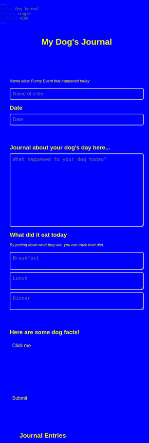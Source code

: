 ```yaml
---
title: Dog Journal
layout: single
classes: wide
---
```

<html>

<html>
  <head>
    <title>Dog Journal</title>
    <style>
      html, body, input, textarea, select, button {  
      color: yellow !important;
      background-color: blue !important;
    }
      /* Add some basic styles */
      body {
        font-family: Arial, sans-serif;
        margin: 0;
        padding: 0;
      }

      h1 {
        text-align: center;
        font-size: 2rem;
        margin-top: 1rem;
      }

      section {
        margin-top: 2rem;
        padding: 1rem;
      }

      label {
        display: block;
        margin-top: 1rem;
      }

      input,
      textarea {
        padding: 0.5rem;
        margin-top: 0.5rem;
        width: 100%;
        box-sizing: border-box;
        border: 2px solid #ccc;
        border-radius: 5px;
        font-size: 1rem;
      }

      button {
        margin-top: 1rem;
        padding: 0.5rem;
        border: none;
        border-radius: 5px;
        background-color: #007bff;
        color: #fff;
        cursor: pointer;
        font-size: 1rem;
      }

      .description {
        font-style: italic;
        font-size: 0.8rem;
        margin-bottom: 0.5rem;
      }

      .journal-label {
        font-weight: bold;
        font-size: 1.2rem;
      }

      .entry-text-box {
        height: 10rem;
      }

      /* Add some responsive styles */
      @media screen and (min-width: 768px) {
        .container {
          max-width: 800px;
          margin: 0 auto;
        }

        section {
          padding: 2rem;
        }

        .entry-text-box {
          height: 15rem;
        }
      }
  </style>
  </head>


  <body> 
    <header>
      <!-- Pressing Submit will change the title of the journal to [insert name]'s Journal to make it more personal -->
      <h1 class="title" id="journal-name">My Dog's Journal</h1>
    </header>

  <!-- Create New Journal Entry Section -->
  <section class="section journal-section">
      <div class="container">
        <div class="container-row container-row-journal">
          <div class="container-item container-item-journal">
                
  <form id="entryForm" action="">

  <!-- Journal Entry Name -->
  <label for="entry-title" class="journal-label"></label>
                    <p class="description">Name Idea: Funny Event that happened today</p>
                    <input type="text" name="entry-title" id="entry-title" class="entry-text-title" placeholder="Name of entry "/>
                    
  <!-- Date -->
  <label for="entry-title" class="journal-label">Date</label>
                    <input type="text" name="entry-title" id="entry-title" class="date" placeholder="Date "/>

  <br><br>
                    
  <!-- Here's the main section of the journal, where the user writes about their dog's day for the journal -->
  <label for="entry" class="journal-label">Journal about your dog's day here...</label>
                    <textarea name="daily-entry" id="entry" class="entry-text-box" placeholder="What happened to your dog today?"></textarea>

  <!-- Here the user can enter three meals that their dog ate -->
  <label for="entry" class="journal-label">What did it eat today</label>
                    <p class="description">By putting down what they ate, you can track their diet. </p>
                    <textarea id="entry1" class="gratitude-text-box" placeholder="Breakfast"></textarea>
                    <textarea id="entry2" class="gratitude-text-box" placeholder="Lunch"></textarea>
                    <textarea id="entry3" class="gratitude-text-box" placeholder="Dinner"></textarea>

  <br><br>

  <!-- This is an API that generates a random dog fact -->
  <label for="entry" class="journal-label">Here are some dog facts!</label>
                     <button onclick="myFunction()">Click me</button>
    <p id="demo"></p>
    <script>
      function myFunction() {
        document.getElementById("demo").innerHTML = "Dogs can smell thousands of times better than humans. Their noses have millions more scent receptors.";
      }
    </script>

  <br><br><br>

  <br><br>
  <div>
  <!-- Submit button -->
  <button class="btn-main entry-submit-btn" type="submit">Submit</button>

  <!-- Here are all the journal entries that the user submitted -->
  <section class="section sectionEntryResults" id="entryResultsSection">
      <h2>Journal Entries</h2>
      <div class="container">
        <div class="container-row entryResultRow"></div>
      </div>
    </section>

  <script>
          /* eslint-disable */

      // Journal Entry Form
      // Here is getting all the variables and content from the journal entry form

      const entryForm = document.querySelector("#entryForm");
      const entryResultsSection = document.querySelector("#entryResultsSection");
      const entryResultRow = document.querySelector(".entryResultRow");

      const getEntryTitle = document.getElementsByClassName("entry-text-title");
      const getEntryText = document.getElementsByClassName("entry-text-box");
      const getEntryDate = document.getElementsByClassName("date");
      const getEntry1 = document.getElementById("entry1");
      const getEntry2 = document.getElementById("entry2");
      const getEntry3 = document.getElementById("entry3");
      const getEntryMeals = [getEntry1, getEntry2, getEntry3];


      // This adds the journal entry to the list
      function addEntryToDom(event) {
        event.preventDefault();

        const heading = document.createElement("h2");
        heading.className = "heading-results";
        entryResultRow.insertAdjacentElement("beforebegin", heading)

        // Adding Div
        const entryDiv = document.createElement("div");
        entryDiv.className = "single-entry-div";
        entryResultRow.appendChild(entryDiv);

        // Add entry title
        const entryHeading = document.createElement("h3");
        entryHeading.className = "single-entry-heading";
        entryHeading.textContent = getEntryTitle[0].value;
        entryDiv.appendChild(entryHeading);

        // Add entry date
        const entryDate = document.createElement("h4");
        entryDate.className = "single-entry-date";
        entryDate.textContent = getEntryDate[0].value;
        entryDiv.appendChild(entryDate);

        // Adding journal meal plans
        const entryMeals = document.createElement("p");
        entryMeals.className = "single-entry-date";
        entryMeals.textContent = "Meals: " + getEntryMeals[0].value + ", " + getEntryMeals[1].value + ", " + getEntryMeals[2].value;
        entryDiv.appendChild(entryMeals);

        // Adding journal body
        const entryParagraph = document.createElement("p");
        entryParagraph.className = "single-entry-text";
        entryParagraph.textContent = getEntryText[0].value;
        entryDiv.appendChild(entryParagraph);
        getEntryText[0].value = "";
        }
        

      // When the submit button is clicked, the addEntryToDom function will be executed
      entryForm.addEventListener("submit", addEntryToDom);

      // Dog Fact Generator
      function dogGen() {
          const options = {
	    method: 'GET',
	    headers: {
    		'X-RapidAPI-Key': '217acfa59emsh9a56b5c7ec9c672p11520bjsnbe23d137f1c8',
	    	'X-RapidAPI-Host': 'dogs6.p.rapidapi.com'
	    }
    };

    fetch('https://dogs6.p.rapidapi.com/facts', options)
	    .then(dogresponse => dogresponse.json())
	    .then(dogresponse => console.log(dogresponse))
	    .catch(err => console.error(err));
      }
  </script>

</div>

